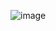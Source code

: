 ![image](https://github.com/Shireee/webgl-labs/assets/52496230/5e6c5c03-f49a-4047-af78-362e741fde1e)

